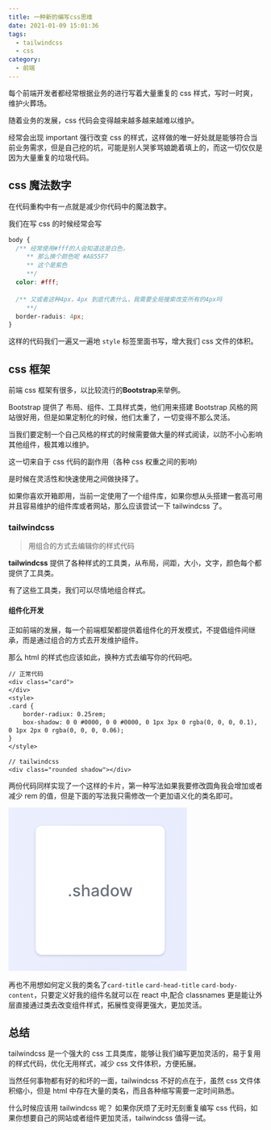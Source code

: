 ```yaml
---
title: 一种新的编写css思维
date: 2021-01-09 15:01:36
tags:
  - tailwindcss
  - css
category:
  - 前端
---
```


每个前端开发者都经常根据业务的进行写着大量重复的 css 样式，写时一时爽，维护火葬场。

随着业务的发展，css 代码会变得越来越多越来越难以维护。

经常会出现 important 强行改变 css 的样式，这样做的唯一好处就是能够符合当前业务需求，但是自己挖的坑，可能是别人哭爹骂娘跪着填上的，而这一切仅仅是因为大量重复的垃圾代码。

## css 魔法数字

在代码重构中有一点就是减少你代码中的魔法数字。

我们在写 css 的时候经常会写

```css
body {
  /** 经常使用#fff的人会知道这是白色，
     ** 那么换个颜色呢 #A855F7 
     ** 这个是紫色 
     **/
  color: #fff;

  /** 又或者这种4px，4px 到底代表什么，我需要全局搜索改变所有的4px吗
     **/
  border-raduis: 4px;
}
```

这样的代码我们一遍又一遍地 `style` 标签里面书写，增大我们 css 文件的体积。

## css 框架

前端 css 框架有很多，以比较流行的**Bootstrap**来举例。

Bootstrap 提供了 布局、组件、工具样式类，他们用来搭建 Bootstrap 风格的网站很好用，但是如果定制化的时候，他们太重了，一切变得不那么灵活。

当我们要定制一个自己风格的样式的时候需要做大量的样式阅读，以防不小心影响其他组件，极其难以维护。

这一切来自于 css 代码的副作用（各种 css 权重之间的影响)

是时候在灵活性和快速使用之间做抉择了。

如果你喜欢开箱即用，当前一定使用了一个组件库，如果你想从头搭建一套高可用并且容易维护的组件库或者网站，那么应该尝试一下 tailwindcss 了。

### tailwindcss

> 用组合的方式去编辑你的样式代码

**tailwindcss** 提供了各种样式的工具类，从布局，间距，大小，文字，颜色每个都提供了工具类。

有了这些工具类，我们可以尽情地组合样式。

#### 组件化开发

正如前端的发展，每一个前端框架都提供着组件化的开发模式，不提倡组件间继承，而是通过组合的方式去开发维护组件。

那么 html 的样式也应该如此，换种方式去编写你的代码吧。

```
// 正常代码
<div class="card">
</div>
<style>
.card {
    border-radiux: 0.25rem;
    box-shadow: 0 0 #0000, 0 0 #0000, 0 1px 3px 0 rgba(0, 0, 0, 0.1), 0 1px 2px 0 rgba(0, 0, 0, 0.06);
}
</style>
```

```
// tailwindcss
<div class="rounded shadow"></div>
```

两份代码同样实现了一个这样的卡片，第一种写法如果我要修改圆角我会增加或者减少 rem 的值，但是下面的写法我只需修改一个更加语义化的类名即可。

![字体的查找](/imgs/card.png)

再也不用想如何定义我的类名了`card-title` `card-head-title` `card-body-content`，只要定义好我的组件名就可以在 react 中,配合 classnames 更是能让外层直接通过类去改变组件样式，拓展性变得更强大，更加灵活。

## 总结

tailwindcss 是一个强大的 css 工具类库，能够让我们编写更加灵活的，易于复用的样式代码，优化无用样式，减少 css 文件体积，方便拓展。

当然任何事物都有好的和坏的一面，tailwindcss 不好的点在于，虽然 css 文件体积缩小，但是 html 中存在大量的类名，而且各种缩写需要一定时间熟悉。

什么时候应该用 tailwindcss 呢？ 如果你厌烦了无时无刻重复编写 css 代码，如果你想要自己的网站或者组件更加灵活，tailwindcss 值得一试。
